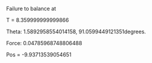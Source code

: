 Failure to balance at 

T = 8.359999999999866

Theta: 1.5892958554014158, 91.0599449121351degrees. 

Force: 0.04785968748806488 

Pos = -9.93713539054651